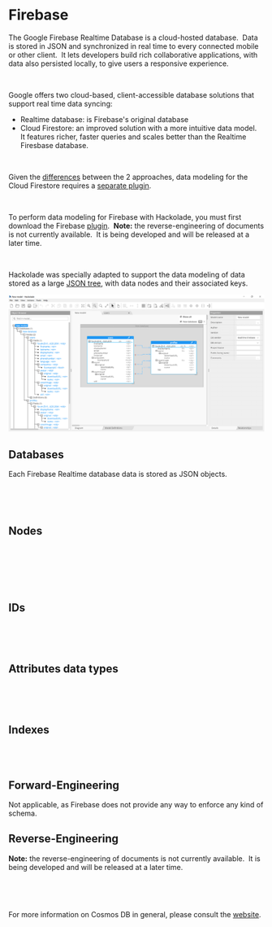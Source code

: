 # Firebase

The Google Firebase Realtime Database is a cloud-hosted database.&nbsp; Data is stored in JSON and synchronized in real time to every connected mobile or other client.&nbsp; It lets developers build rich collaborative applications, with data also persisted locally, to give users a responsive experience.

&nbsp;

Google offers two cloud-based, client-accessible database solutions that support real time data syncing:

* Realtime database: is Firebase's original database
* Cloud Firestore: an improved solution with a more intuitive data model.&nbsp; It features richer, faster queries and scales better than the Realtime Firesbase database.

&nbsp;

Given the [differences](<https://firebase.google.com/docs/database/rtdb-vs-firestore> "target=\"\_blank\"") between the 2 approaches, data modeling for the Cloud Firestore requires a [separate plugin](<Firestore.md>).

&nbsp;

To perform data modeling for Firebase with Hackolade, you must first download the Firebase [plugin](<DownloadadditionalDBtargetplugin.md>).&nbsp; **Note:** the reverse-engineering of documents is not currently available.&nbsp; It is being developed and will be released at a later time.

&nbsp;

Hackolade was specially adapted to support the data modeling of data stored as a large [JSON tree](<https://firebase.google.com/docs/database/web/structure-data> "target=\"\_blank\""), with data nodes and their associated keys.

![Image](<lib/Firebase%20workspace.png>)

## Databases

Each Firebase Realtime database data is stored as JSON objects. &nbsp;

&nbsp;

&nbsp;

## Nodes

&nbsp;

&nbsp;

&nbsp;

## IDs

&nbsp;

&nbsp;

## Attributes data types

&nbsp;

&nbsp;

## Indexes

## &nbsp;

## Forward-Engineering

Not applicable, as Firebase does not provide any way to enforce any kind of schema.

## Reverse-Engineering

**Note:** the reverse-engineering of documents is not currently available.&nbsp; It is being developed and will be released at a later time.

&nbsp;

&nbsp;

For more information on Cosmos DB in general, please consult the [website](<https://docs.microsoft.com/en-us/azure/cosmos-db/introduction> "target=\"\_blank\"").

